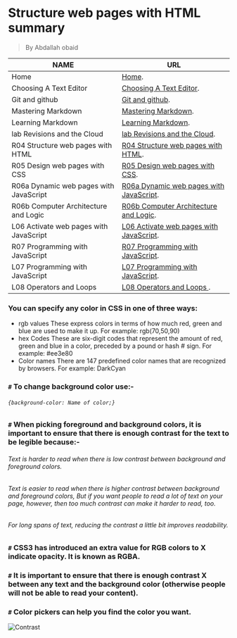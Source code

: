 # Structure web pages with HTML summary
> By Abdallah obaid

**NAME** | **URL**
------------ | -------------
Home | [Home](https://abdallah-obaid.github.io/learning-journal/).
Choosing A Text Editor | [Choosing A Text Editor](https://abdallah-obaid.github.io/learning-journal/choosing-A-Text-Editor).
Git and github | [Git and github](https://abdallah-obaid.github.io/learning-journal/git-and-github).
Mastering Markdown | [Mastering Markdown](https://abdallah-obaid.github.io/learning-journal/mastering-Markdown).
Learning Markdown | [Learning Markdown](https://abdallah-obaid.github.io/learning-journal/learning-Markdown).
lab Revisions and the Cloud  | [lab Revisions and the Cloud](https://abdallah-obaid.github.io/learning-journal/R03-Revisions-and-the-Cloud).
R04 Structure web pages with HTML  | [R04 Structure web pages with HTML](https://abdallah-obaid.github.io/learning-journal/R04-Structure-web-pages-with-HTML).
R05 Design web pages with CSS  | [R05 Design web pages with CSS](https://abdallah-obaid.github.io/learning-journal/R05-Design-web-pages-with-CSS).
R06a Dynamic web pages with JavaScript  | [R06a Dynamic web pages with JavaScript](https://abdallah-obaid.github.io/learning-journal/R06a-Dynamic-web-pages-with-JavaScript).
R06b Computer Architecture and Logic  | [R06b Computer Architecture and Logic](https://abdallah-obaid.github.io/learning-journal/R06b-Computer-Architecture-and-Logic).
L06 Activate web pages with JavaScript  | [L06 Activate web pages with JavaScript](https://abdallah-obaid.github.io/learning-journal/L06-Activate-web-pages-with-JavaScript.Html).
R07 Programming with JavaScript  | [R07 Programming with JavaScript](https://abdallah-obaid.github.io/learning-journal/R07-Programming-with-JavaScript).
L07 Programming with JavaScript  | [L07 Programming with JavaScript](https://abdallah-obaid.github.io/learning-journal/L07-Programming-with-JavaScript.HTML).
L08 Operators and Loops  | [L08 Operators and Loops ](https://abdallah-obaid.github.io/learning-journal/L08-Operators-and-Loops.html).




### You can specify any color in CSS in one of three ways:
* rgb values These express colors in terms of how much red, green and blue are used to make it up. For example: rgb(70,50,90)
* hex Codes These are six-digit codes that represent the amount of red, green and blue in a color, preceded by a pound or hash # sign. For example: #ee3e80
* Color names There are 147 predefined color names that are recognized by browsers. For example: DarkCyan

### `#` To change background color use:-
###### `{background-color: Name of color;}`
### `#` When picking foreground and background colors, it is important to ensure that there is enough contrast for the text to be legible because:-
###### Text is harder to read when there is low contrast between background and foreground colors.
###### Text is easier to read when there is higher contrast between background and foreground colors, But if you want people to read a lot of text on your page, however,  then too much contrast can make it harder to read, too.
###### For long spans of text, reducing the contrast a little bit improves readability.
### `#` CSS3 has introduced an extra value for RGB colors to  X indicate opacity. It is known as RGBA.
### `#` It is important to ensure that there is enough contrast  X between any text and the background color (otherwise people will not be able to read your content).
### `#` Color pickers can help you find the color you want.



![Contrast](https://i1.wp.com/css-tricks.com/wp-content/uploads/2017/11/overviewimg.jpg?ssl=1)

